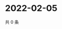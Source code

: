 # 2022-02-05

共 0 条

<!-- BEGIN WEIBO -->
<!-- 最后更新时间 Sat Feb 05 2022 00:14:07 GMT+0800 (China Standard Time) -->

<!-- END WEIBO -->
